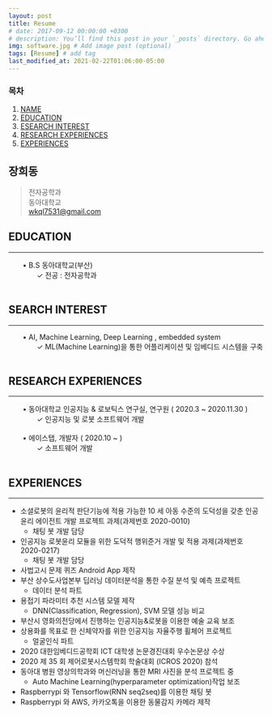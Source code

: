 ```yaml
---
layout: post
title: Resume
# date: 2017-09-12 00:00:00 +0300
# description: You’ll find this post in your `_posts` directory. Go ahead and edit it and re-build the site to see your changes. # Add post description (optional)
img: software.jpg # Add image post (optional)
tags: [Resume] # add tag
last_modified_at: 2021-02-22T01:06:00-05:00
---
```

### 목차
1. [NAME](#장희동)  
2. [EDUCATION](#education)  
3. [ESEARCH INTEREST](#search-interest)  
4. [RESEARCH EXPERIENCES](#research-experiences)  
5. [EXPERIENCES](#experiences)  


## 장희동  

> 전자공학과  
> 동아대학교  
> wkql7531@gmail.com  
  
  
## EDUCATION  
* * *
  • B.S 동아대학교(부산)  
    ✓ 전공 : 전자공학과  
   
  
## SEARCH INTEREST
* * *
  • AI, Machine Learning, Deep Learning , embedded system  
    ✓ ML(Machine Learning)을 통한 어플리케이션 및 임베디드 시스템을 구축  
   
  
## RESEARCH EXPERIENCES
* * *
  • 동아대학교 인공지능 & 로보틱스 연구실, 연구원 ( 2020.3 ~ 2020.11.30 )  
    ✓ 인공지능 및 로봇 소프트웨어 개발  
   
  • 에이스탭, 개발자 ( 2020.10 ~ )  
    ✓ 소프트웨어 개발  
   
  
## EXPERIENCES
* * *
* 소셜로봇의 윤리적 판단기능에 적용 가능한 10 세 아동 수준의 도덕성을 갖춘 인공윤리 에이전트 개발 프로젝트 과제(과제번호 2020-0010)  
  * 채팅 봇 개발 담당  
* 인공지능 로봇윤리 모듈을 위한 도덕적 행위준거 개발 및 적용 과제(과제번호 2020-0217)  
  * 채팅 봇 개발 담당  
* 사법고시 문제 퀴즈 Android App 제작  
* 부산 상수도사업본부 딥러닝 데이터분석을 통한 수질 분석 및 예측 프로젝트  
  * 데이터 분석 파트  
* 용접기 파라미터 추천 시스템 모델 제작  
  * DNN(Classification, Regression), SVM 모델 성능 비교  
* 부산시 영화의전당에서 진행하는 인공지능&로봇을 이용한 예술 교육 보조  
* 상용화를 목표로 한 신체약자를 위한 인공지능 자율주행 휠체어 프로젝트  
  * 얼굴인식 파트  
* 2020 대한임베디드공학회 ICT 대학생 논문경진대회 우수논문상 수상  
* 2020 제 35 회 제어로봇시스템학회 학술대회 (ICROS 2020) 참석  
* 동아대 병원 영상의학과와 머신러닝을 통한 MRI 사진을 분석 프로젝트 중  
  * Auto Machine Learning(hyperparameter optimization)작업 보조  
* Raspberrypi 와 Tensorflow(RNN seq2seq)를 이용한 채팅 봇  
* Raspberrypi 와 AWS, 카카오톡을 이용한 동물감지 카메라 제작  